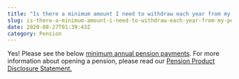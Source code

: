 ```yaml
---
title: "Is there a minimum amount I need to withdraw each year from my pension? "
slug: is-there-a-minimum-amount-i-need-to-withdraw-each-year-from-my-pension
date: 2020-08-27T01:39:43Z
category: Pension 
---
```


Yes! Please see the below [minimum annual pension payments](https://www.ato.gov.au/rates/key-superannuation-rates-and-thresholds/?page=10). For more information about opening a pension, please read our [Pension Product Disclosure Statement.](https://www.futuresuper.com.au/pppds)
